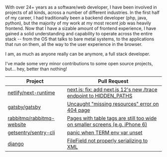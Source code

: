 With over 24+ years as a software/web developer, I have been involved in projects of all kinds, across a number of different industries. In the first half of my career, I had traditionally been a backend developer (php, java, python), but the majority of my work at my most recent job was heavily frontend. Now that I have a sizable amount of frontend experience, I have gained a solid understanding and capability to operate across the entire stack -- from the OS that talks to bare metal systems, to the applications that run on them, all the way to the user experience in the browser.

I am, as much as anyone really can be anymore, a full stack developer. 

I've made some very minor contributions to some open source projects, but... hey, better than nothing!

| Project | Pull Request |
| --- | --- |
| [netlify/next-runtime](https://github.com/netlify/next-runtime) | [next.js: fix: add next.js 12's new /trace endpoint to HIDDEN_PATHS](https://github.com/netlify/next-runtime/pull/1259) |
| [gatsby/gatsby](https://github.com/gatsbyjs/gatsby) | [Uncaught "missing resources" error on 404 page](https://github.com/gatsbyjs/gatsby/issues/10534) |
| [rabbitmq/rabbitmq-website](https://github.com/rabbitmq/rabbitmq-website) | [Pages with table tags are still too wide on smaller screens (e.g. iPhone 6)](https://github.com/rabbitmq/rabbitmq-website/issues/488) |
| [getsentry/sentry-cli](https://github.com/getsentry/sentry-cli) | [panic when TERM env var unset](https://github.com/getsentry/sentry-cli/issues/16) |
| [django](https://code.djangoproject.com) | [FileField not properly serializing to XML](https://code.djangoproject.com/ticket/5574)
